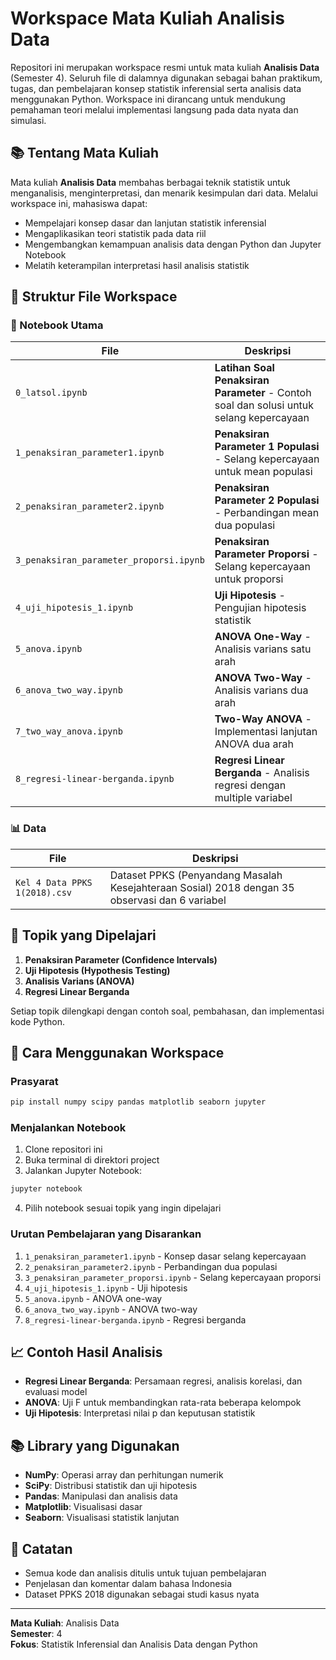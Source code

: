 # Workspace Mata Kuliah Analisis Data

Repositori ini merupakan workspace resmi untuk mata kuliah **Analisis Data** (Semester 4). Seluruh file di dalamnya digunakan sebagai bahan praktikum, tugas, dan pembelajaran konsep statistik inferensial serta analisis data menggunakan Python. Workspace ini dirancang untuk mendukung pemahaman teori melalui implementasi langsung pada data nyata dan simulasi.

## 📚 Tentang Mata Kuliah

Mata kuliah **Analisis Data** membahas berbagai teknik statistik untuk menganalisis, menginterpretasi, dan menarik kesimpulan dari data. Melalui workspace ini, mahasiswa dapat:
- Mempelajari konsep dasar dan lanjutan statistik inferensial
- Mengaplikasikan teori statistik pada data riil
- Mengembangkan kemampuan analisis data dengan Python dan Jupyter Notebook
- Melatih keterampilan interpretasi hasil analisis statistik

## 📁 Struktur File Workspace

### 🔧 Notebook Utama

| File | Deskripsi |
|------|-----------|
| `0_latsol.ipynb` | **Latihan Soal Penaksiran Parameter** - Contoh soal dan solusi untuk selang kepercayaan |
| `1_penaksiran_parameter1.ipynb` | **Penaksiran Parameter 1 Populasi** - Selang kepercayaan untuk mean populasi |
| `2_penaksiran_parameter2.ipynb` | **Penaksiran Parameter 2 Populasi** - Perbandingan mean dua populasi |
| `3_penaksiran_parameter_proporsi.ipynb` | **Penaksiran Parameter Proporsi** - Selang kepercayaan untuk proporsi |
| `4_uji_hipotesis_1.ipynb` | **Uji Hipotesis** - Pengujian hipotesis statistik |
| `5_anova.ipynb` | **ANOVA One-Way** - Analisis varians satu arah |
| `6_anova_two_way.ipynb` | **ANOVA Two-Way** - Analisis varians dua arah |
| `7_two_way_anova.ipynb` | **Two-Way ANOVA** - Implementasi lanjutan ANOVA dua arah |
| `8_regresi-linear-berganda.ipynb` | **Regresi Linear Berganda** - Analisis regresi dengan multiple variabel |

### 📊 Data

| File | Deskripsi |
|------|-----------|
| `Kel 4 Data PPKS 1(2018).csv` | Dataset PPKS (Penyandang Masalah Kesejahteraan Sosial) 2018 dengan 35 observasi dan 6 variabel |

## 🎯 Topik yang Dipelajari

1. **Penaksiran Parameter (Confidence Intervals)**
2. **Uji Hipotesis (Hypothesis Testing)**
3. **Analisis Varians (ANOVA)**
4. **Regresi Linear Berganda**

Setiap topik dilengkapi dengan contoh soal, pembahasan, dan implementasi kode Python.

## 🚀 Cara Menggunakan Workspace

### Prasyarat
```bash
pip install numpy scipy pandas matplotlib seaborn jupyter
```

### Menjalankan Notebook
1. Clone repositori ini
2. Buka terminal di direktori project
3. Jalankan Jupyter Notebook:
```bash
jupyter notebook
```
4. Pilih notebook sesuai topik yang ingin dipelajari

### Urutan Pembelajaran yang Disarankan
1. `1_penaksiran_parameter1.ipynb` - Konsep dasar selang kepercayaan
2. `2_penaksiran_parameter2.ipynb` - Perbandingan dua populasi
3. `3_penaksiran_parameter_proporsi.ipynb` - Selang kepercayaan proporsi
4. `4_uji_hipotesis_1.ipynb` - Uji hipotesis
5. `5_anova.ipynb` - ANOVA one-way
6. `6_anova_two_way.ipynb` - ANOVA two-way
7. `8_regresi-linear-berganda.ipynb` - Regresi berganda

## 📈 Contoh Hasil Analisis

- **Regresi Linear Berganda**: Persamaan regresi, analisis korelasi, dan evaluasi model
- **ANOVA**: Uji F untuk membandingkan rata-rata beberapa kelompok
- **Uji Hipotesis**: Interpretasi nilai p dan keputusan statistik

## 📚 Library yang Digunakan
- **NumPy**: Operasi array dan perhitungan numerik
- **SciPy**: Distribusi statistik dan uji hipotesis
- **Pandas**: Manipulasi dan analisis data
- **Matplotlib**: Visualisasi dasar
- **Seaborn**: Visualisasi statistik lanjutan

## 📝 Catatan
- Semua kode dan analisis ditulis untuk tujuan pembelajaran
- Penjelasan dan komentar dalam bahasa Indonesia
- Dataset PPKS 2018 digunakan sebagai studi kasus nyata

---

**Mata Kuliah**: Analisis Data  
**Semester**: 4  
**Fokus**: Statistik Inferensial dan Analisis Data dengan Python
